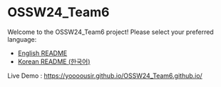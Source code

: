 # OSSW24_Team6

Welcome to the OSSW24_Team6 project! Please select your preferred language:

- [English README](README_en.md)
- [Korean README (한국어)](README_ko.md)

Live Demo :  https://yoooousir.github.io/OSSW24_Team6.github.io/
